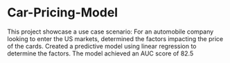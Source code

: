 # Car-Pricing-Model
This project showcase a use case scenario: For an automobile company looking to enter the US markets, determined the factors impacting the price of the cards. Created a predictive model using linear regression to determine the factors. The model achieved an AUC score of 82.5
